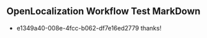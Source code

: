 ## OpenLocalization Workflow Test MarkDown
* e1349a40-008e-4fcc-b062-df7e16ed2779 thanks!

<!--HONumber=Jul16_HO3-->


